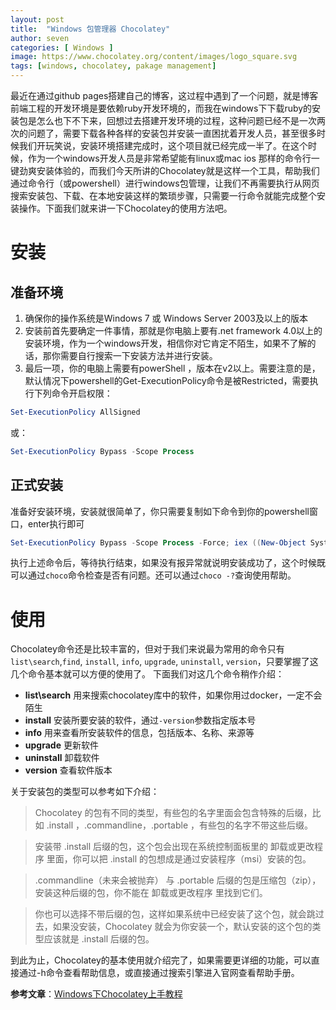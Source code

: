 ```yaml
---
layout: post
title:  "Windows 包管理器 Chocolatey"
author: seven
categories: [ Windows ]
image: https://www.chocolatey.org/content/images/logo_square.svg
tags: [windows, chocolatey, pakage management]
---
```


最近在通过github pages搭建自己的博客，这过程中遇到了一个问题，就是博客前端工程的开发环境是要依赖ruby开发环境的，而我在windows下下载ruby的安装包是怎么也下不下来，回想过去搭建开发环境的过程，这种问题已经不是一次两次的问题了，需要下载各种各样的安装包并安装一直困扰着开发人员，甚至很多时候我们开玩笑说，安装环境搭建完成时，这个项目就已经完成一半了。在这个时候，作为一个windows开发人员是非常希望能有linux或mac ios 那样的命令行一键劲爽安装体验的，而我们今天所讲的Chocolatey就是这样一个工具，帮助我们通过命令行（或powershell）进行windows包管理，让我们不再需要执行从网页搜索安装包、下载、在本地安装这样的繁琐步骤，只需要一行命令就能完成整个安装操作。下面我们就来讲一下Chocolatey的使用方法吧。
# 安装
## 准备环境
1. 确保你的操作系统是Windows 7 或 Windows Server 2003及以上的版本 
2. 安装前首先要确定一件事情，那就是你电脑上要有.net framework 4.0以上的安装环境，作为一个windows开发，相信你对它肯定不陌生，如果不了解的话，那你需要自行搜索一下安装方法并进行安装。
3. 最后一项，你的电脑上需要有powerShell ，版本在v2以上。需要注意的是， 默认情况下powershell的Get-ExecutionPolicy命令是被Restricted，需要执行下列命令开启权限：
```powershell
Set-ExecutionPolicy AllSigned
```
或：
```powershell
Set-ExecutionPolicy Bypass -Scope Process
```
## 正式安装
准备好安装环境，安装就很简单了，你只需要复制如下命令到你的powershell窗口，enter执行即可
```powershell
Set-ExecutionPolicy Bypass -Scope Process -Force; iex ((New-Object System.Net.WebClient).DownloadString('https://chocolatey.org/install.ps1'))
```
执行上述命令后，等待执行结束，如果没有报异常就说明安装成功了，这个时候既可以通过`choco`命令检查是否有问题。还可以通过`choco -?`查询使用帮助。
# 使用
Chocolatey命令还是比较丰富的，但对于我们来说最为常用的命令只有`list\search`,`find`, `install`, `info`, `upgrade`, `uninstall`, `version`，只要掌握了这几个命令基本就可以方便的使用了。 下面我们对这几个命令稍作介绍：
- **list\search**    用来搜索chocolatey库中的软件，如果你用过docker，一定不会陌生
- **install**   安装所要安装的软件，通过`-version`参数指定版本号
- **info**   用来查看所安装软件的信息，包括版本、名称、来源等
- **upgrade** 更新软件
- **uninstall**  卸载软件
- **version** 查看软件版本

关于安装包的类型可以参考如下介绍：
> Chocolatey 的包有不同的类型，有些包的名字里面会包含特殊的后缀，比如 .install ，.commandline，.portable ，有些包的名字不带这些后缀。

>安装带 .install 后缀的包，这个包会出现在系统控制面板里的 卸载或更改程序 里面，你可以把 .install 的包想成是通过安装程序（msi）安装的包。

>.commandline（未来会被抛弃） 与 .portable 后缀的包是压缩包（zip），安装这种后缀的包，你不能在 卸载或更改程序 里找到它们。

>你也可以选择不带后缀的包，这样如果系统中已经安装了这个包，就会跳过去，如果没安装，Chocolatey 就会为你安装一个，默认安装的这个包的类型应该就是 .install 后缀的包。

到此为止，Chocolatey的基本使用就介绍完了，如果需要更详细的功能，可以直接通过-h命令查看帮助信息，或直接通过搜索引擎进入官网查看帮助手册。

**参考文章**：[Windows下Chocolatey上手教程][上手教程]

[上手教程]:https://www.jianshu.com/p/5325decea0d2
